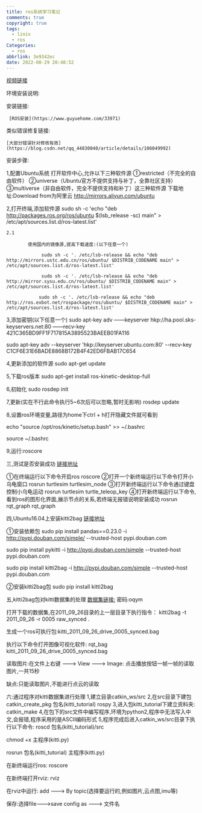 ```yaml
---
title: ros系统学习笔记
comments: true
copyright: true
tags:
  - linix
  - ros
Categories:
  - ros
abbrlink: 3e9342ec
date: 2022-08-29 20:48:52
---
```


[视频链接](https://www.bilibili.com/video/BV1qV41167d2?p=1)

环境安装说明:

 安装链接:

 	 [ROS安装](https://www.guyuehome.com/33971)

类似错误修复链接:

	[大部分错误针对修改有效](https://blog.csdn.net/qq_44830040/article/details/106049992)

安装步骤:

1,配置Ubuntu系统
打开软件中心,允许以下三种软件源
①restricted（不完全的自由软件）
②universe（Ubuntu官方不提供支持与补丁，全靠社区支持）
③multiverse（非自由软件，完全不提供支持和补丁）这三种软件源
下载地址:Download from为阿里云
http://mirrors.aliyun.com/ubuntu

2,打开终端,添加软件源
sudo sh -c 'echo "deb http://packages.ros.org/ros/ubuntu $(lsb_release -sc) main" > /etc/apt/sources.list.d/ros-latest.list'

	2.1
	
			使用国内的镜像源,提高下载速度:(以下任意一个)
	
	             sudo sh -c '. /etc/lsb-release && echo "deb http://mirrors.ustc.edu.cn/ros/ubuntu/ $DISTRIB_CODENAME main" > /etc/apt/sources.list.d/ros-latest.list'
	
	             sudo sh -c '. /etc/lsb-release && echo "deb http://mirror.sysu.edu.cn/ros/ubuntu/ $DISTRIB_CODENAME main" > /etc/apt/sources.list.d/ros-latest.list'
	
	            sudo sh -c '. /etc/lsb-release && echo "deb http://ros.exbot.net/rospackage/ros/ubuntu/ $DISTRIB_CODENAME main" > /etc/apt/sources.list.d/ros-latest.list'



3,添加密钥(以下任意一个)
sudo apt-key adv ——keyserver hkp://ha.pool.sks-keyservers.net:80 ——recv-key 421C365BD9FF1F717815A3895523BAEEB01FA116

sudo apt-key adv --keyserver 'hkp://keyserver.ubuntu.com:80' --recv-key C1CF6E31E6BADE8868B172B4F42ED6FBAB17C654

4,更新添加的软件源
sudo apt-get update

5,下载ros版本
sudo apt-get install ros-kinetic-desktop-full

6,初始化
sudo rosdep init

7,更新(实在不行此命令执行5~6次后可以忽略,暂时无影响)
rosdep update

8,设置ros环境变量,路径为home下ctrl + h打开隐藏文件就可看到

echo "source /opt/ros/kinetic/setup.bash" >> ~/.bashrc

source ~/.bashrc

9,运行:roscore

三,测试是否安装成功
[链接地址](https://blog.csdn.net/dd_Mr/article/details/114323752)

①在终端运行以下命令开启ros
roscore
②打开一个新终端运行以下命令打开小乌龟窗口
rosrun turtlesim turtlesim_node
③打开新终端运行以下命令通过键盘控制小乌龟运动
rosrun turtlesim turtle_teleop_key
④打开新终端运行以下命令,看到ros的图形化界面,展示节点的关系,若终端无报错说明安装成功
rosrun rqt_graph rqt_graph

四,Ubuntu16.04上安装kitti2bag
[链接地址](https://blog.csdn.net/weixin_38636815/article/details/108376178)

①安装依赖包
sudo pip install pandas==0.23.0 -i http://pypi.douban.com/simple/ --trusted-host pypi.douban.com

sudo pip install pykitti -i http://pypi.douban.com/simple --trusted-host pypi.douban.com

sudo pip install kitti2bag  -i http://pypi.douban.com/simple --trusted-host pypi.douban.com

②安装kitti2bag包
sudo pip install kitti2bag

五,kitti2bag包对kitti数据集的处理
[数据集链接:](https://pan.baidu.com/s/1dpGDeYXYHHKtjmfX1IsVZw)
密码:oqym

打开下载的数据集,在2011_09_26目录的上一层目录下执行指令：
kitti2bag -t 2011_09_26 -r 0005 raw_synced .

生成一个ros可执行包:kitti_2011_09_26_drive_0005_synced.bag

执行以下命令打开图像可视化软件:
rqt_bag kitti_2011_09_26_drive_0005_synced.bag

读取图片:在文件上右键 ---> View ---> Image:
点击播放按钮一帧一帧的读取图片,一共15秒

缺点:只能读取图片,不能进行点云的读取

六:通过程序对kitti数据集进行处理
1,建立目录catkin_ws/src
2,在src目录下建包
catkin_create_pkg 包名(kitti_tutorial) rospy
3,进入包kitti_tutorial下建立资料夹:
catkin_make
4,在包下的src文件中编写程序,环境为python2,程序中无法写入中文,会报错,程序采用的是ASCII编码形式
5,程序完成后进入catkin_ws/src目录下执行以下命令:
roscd 包名(kitti_tutorial)/src

chmod +x 主程序(kitti.py)

rosrun 包名(kitti_tutorial) 主程序(kitti.py)

在新终端运行ros:
roscore

在新终端打开rviz:
rviz

在rviz中运行:
add ---> By topic(选择要运行的,例如图片,云点图,imu等)

保存:选择file--->save config as ---> 文件名 
